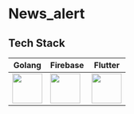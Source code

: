 # News_alert


## Tech Stack

| Golang | Firebase | Flutter | 
| ------ | ------ | ---------- |
| <img height="60" src="https://raw.githubusercontent.com/marwin1991/profile-technology-icons/refs/heads/main/icons/go.png"> | <img height="60" src="https://raw.githubusercontent.com/marwin1991/profile-technology-icons/refs/heads/main/icons/firebase.png"> | <img height="60" src="https://raw.githubusercontent.com/marwin1991/profile-technology-icons/refs/heads/main/icons/flutter.png"> |
